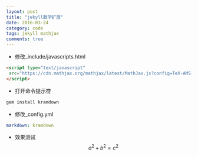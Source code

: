 ```yaml
---
layout: post
title: "jekyll数学扩展"
date: 2016-03-24
category: code
tags: jekyll mathjax
comments: true
---
```


* 修改\_include/javascripts.html
```html
<script type="text/javascript"
 src="https://cdn.mathjax.org/mathjax/latest/MathJax.js?config=TeX-AMS-MML_HTMLorMML">
</script>
```

* 打开命令提示符
```rb
gem install kramdown
```

* 修改\_config.yml
```yaml
markdown: kramdown
```

* 效果测试
$$a^2 + b^2 = c^2$$
